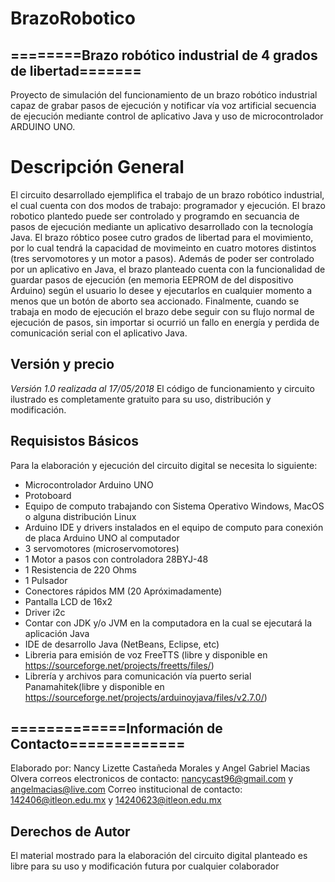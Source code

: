 # BrazoRobotico
## ========Brazo robótico industrial de 4 grados de libertad=======
Proyecto de simulación del funcionamiento de un brazo robótico industrial capaz de grabar pasos de ejecución 
y notificar vía  voz artificial secuencia de ejecución mediante control de aplicativo Java y uso 
de microcontrolador ARDUINO UNO.

# Descripción General
El circuito desarrollado ejemplifica el trabajo de un brazo robótico industrial, 
el cual cuenta con dos modos de trabajo: programador y ejecución. El brazo robotico 
plantedo puede ser controlado y programdo en secuancia de pasos de ejecución mediante
un aplicativo desarrollado con la tecnología Java. El brazo róbtico posee 
cutro grados de libertad para el movimiento, por lo cual tendrá la capacidad de movimeinto 
en cuatro motores distintos (tres servomotores y un motor a pasos). Además de poder ser
controlado por un aplicativo en Java, el brazo planteado  cuenta con la funcionalidad de
guardar pasos de ejecución (en memoria EEPROM de del dispositivo Arduino) según el usuario 
lo desee y ejecutarlos en cualquier momento a menos que un botón de aborto sea accionado. 
Finalmente, cuando se trabaja en modo de ejecución el brazo debe seguir con su flujo normal 
de ejecución de pasos, sin importar si ocurrió un fallo en energía y perdida de comunicación 
serial con el aplicativo Java. 

## Versión y precio 
*Versión 1.0 realizada al 17/05/2018*
El código de funcionamiento y circuito ilustrado es completamente gratuito
para su uso, distribución y modificación.

## Requisistos Básicos
Para la elaboración y ejecución del circuito digital se necesita lo 
siguiente:
* Microcontrolador Arduino UNO
* Protoboard
* Equipo de computo trabajando con Sistema Operativo Windows, MacOS o alguna distribución Linux
* Arduino IDE y drivers instalados en el equipo de computo para conexión de placa Arduino UNO al computador
* 3 servomotores (microservomotores)
* 1 Motor a pasos con controladora 28BYJ-48
* 1 Resistencia de 220 Ohms
* 1 Pulsador
* Conectores rápidos MM (20 Apróximadamente)
* Pantalla LCD de 16x2
* Driver i2c
* Contar con JDK y/o JVM en la computadora en la cual se ejecutará la aplicación Java 
* IDE de desarrollo Java (NetBeans, Eclipse, etc)
* Libreria para emisión de voz FreeTTS (libre y disponible en https://sourceforge.net/projects/freetts/files/)
* Librería y archivos para comunicación vía puerto serial Panamahitek(libre y disponible en https://sourceforge.net/projects/arduinoyjava/files/v2.7.0/)


## =============Información de Contacto=============
Elaborado por: Nancy Lizette Castañeda Morales y Angel Gabriel Macias Olvera
correos electronicos de contacto: nancycast96@gmail.com y angelmacias@live.com
Correo institucional de contacto: 142406@itleon.edu.mx y 14240623@itleon.edu.mx

## Derechos de Autor 
El material mostrado para la elaboración del circuito digital 
planteado es libre para su uso y modificación futura por cualquier
colaborador
